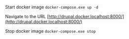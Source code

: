 Start docker image
`docker-compose.exe up -d`

Navigate to the URL
[http://drupal.docker.localhost:8000/](http://drupal.docker.localhost:8000/)

Stop docker image
`docker-compose.exe stop`
